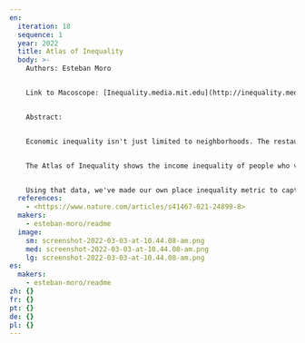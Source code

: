 ```yaml
---
en:
  iteration: 18
  sequence: 1
  year: 2022
  title: Atlas of Inequality
  body: >-
    Authors: Esteban Moro


    Link to Macoscope: [Inequality.media.mit.edu](http://inequality.media.mit.edu) 


    Abstract: 


    Economic inequality isn't just limited to neighborhoods. The restaurants, stores, and other places we visit in cities are all unequal in their own way.


    The Atlas of Inequality shows the income inequality of people who visit different places in cities around the U.S. It uses aggregated anonymous location data from digital devices to estimate people's incomes and where they spend their time.


    Using that data, we've made our own place inequality metric to capture how unequal the incomes of visitors to each place are. Economic inequality isn't just limited to neighborhoods, it's part of the places you visit every day.
  references:
    - <https://www.nature.com/articles/s41467-021-24899-8>
  makers:
    - esteban-moro/readme
  image:
    sm: screenshot-2022-03-03-at-10.44.08-am.png
    med: screenshot-2022-03-03-at-10.44.08-am.png
    lg: screenshot-2022-03-03-at-10.44.08-am.png
es:
  makers:
    - esteban-moro/readme
zh: {}
fr: {}
pt: {}
de: {}
pl: {}
---
```

